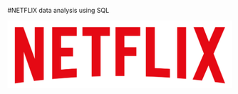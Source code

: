#NETFLIX data analysis using SQL


![Netflix Logo](https://github.com/taushifidr/Netflix_sql_project/blob/main/logo.png) 
